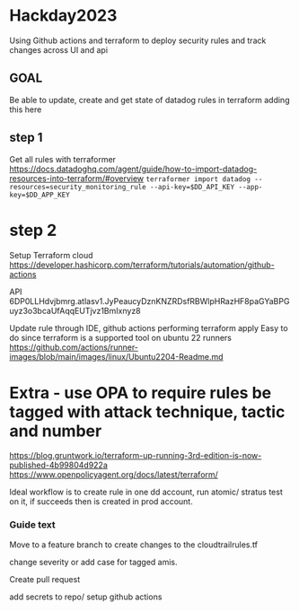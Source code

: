 # Hackday2023
Using Github actions and terraform to deploy security rules and track changes across UI and api

## GOAL

Be able to update, create and get state of datadog rules in terraform adding this here

## step 1
Get all rules with terraformer
https://docs.datadoghq.com/agent/guide/how-to-import-datadog-resources-into-terraform/#overview
`terraformer import datadog --resources=security_monitoring_rule --api-key=$DD_API_KEY --app-key=$DD_APP_KEY`

# step 2
Setup Terraform cloud
https://developer.hashicorp.com/terraform/tutorials/automation/github-actions

API 6DP0LLHdvjbmrg.atlasv1.JyPeaucyDznKNZRDsfRBWlpHRazHF8paGYaBPGuyz3o3bcaUfAqqEUTjvz1BmIxnyz8


Update rule through IDE, github actions performing terraform apply
Easy to do since terraform is a supported tool on ubuntu 22 runners https://github.com/actions/runner-images/blob/main/images/linux/Ubuntu2204-Readme.md

# Extra - use OPA to require rules be tagged with attack technique, tactic and number
https://blog.gruntwork.io/terraform-up-running-3rd-edition-is-now-published-4b99804d922a
https://www.openpolicyagent.org/docs/latest/terraform/

Ideal workflow is to create rule in one dd account, run atomic/ stratus test on it, if succeeds then is created in prod account. 

### Guide text

Move to a feature branch to create changes to the cloudtrailrules.tf

change severity or add case for tagged amis.

Create pull request

add secrets to repo/ setup github actions

